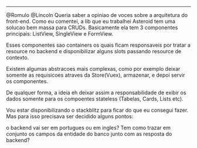 ---

@Romulo @Lincoln Queria saber a opiniao de voces sobre a arquitetura do front-end.
Como eu comentei, a lib que eu trabalhei Asteroid tem uma solucao bem massa para CRUDs. Basicamente ela tem 3 componentes principais: ListView, SingleView e FormView.

Esses componentes sao containers os quais ficam responsaveis por tratar a resource no backend e disponibilizar alguns slots passando resource de contexto.

Existem algumas abstracoes mais complexas, como por exemplo deixar somente as requisicoes atraves da Store(Vuex), armazenar, e depoi servir os componentes.

De qualquer forma, a ideia eh deixar assim a responsabilidade de exibir os dados somente para os compoentes stateless (Tabelas, Cards, Lists etc).

Vou estar disponibilizando o stackblitz para ficar do que eu consegui fazer. Mas para isso precisava ser decidido alguns pontos:

o backend vai ser em portugues ou em ingles?
Tem como trazar em conjunto os campos da entidade do banco junto com as resposta do backend?

